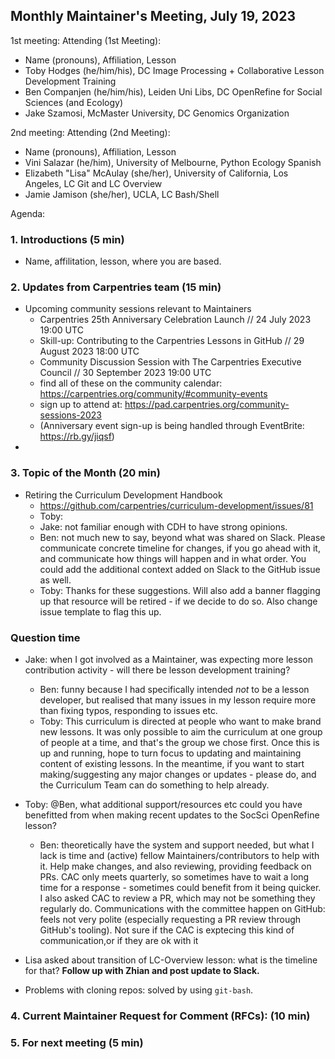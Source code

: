 ## Monthly Maintainer's Meeting, July 19, 2023

1st meeting:
Attending (1st Meeting):
- Name (pronouns), Affiliation, Lesson
- Toby Hodges (he/him/his), DC Image Processing + Collaborative Lesson Development Training
- Ben Companjen (he/him/his), Leiden Uni Libs, DC OpenRefine for Social Sciences (and Ecology)
- Jake Szamosi, McMaster University, DC Genomics Organization

2nd meeting:
Attending (2nd Meeting): 
- Name (pronouns), Affiliation, Lesson
- Vini Salazar (he/him), University of Melbourne, Python Ecology Spanish
- Elizabeth "Lisa" McAulay (she/her), University of California, Los Angeles, LC Git and LC Overview
- Jamie Jamison (she/her), UCLA, LC Bash/Shell


Agenda:

### 1. Introductions (5 min)

- Name, affilitation, lesson, where you are based.

### 2. Updates from Carpentries team (15 min)

* Upcoming community sessions relevant to Maintainers
    * Carpentries 25th Anniversary Celebration Launch // 24 July 2023 19:00 UTC
    * Skill-up: Contributing to the Carpentries Lessons in GitHub // 29 August 2023 18:00 UTC
    * Community Discussion Session with The Carpentries Executive Council // 30 September 2023 19:00 UTC
    * find all of these on the community calendar: https://carpentries.org/community/#community-events
    * sign up to attend at: https://pad.carpentries.org/community-sessions-2023
    * (Anniversary event sign-up is being handled through EventBrite: https://rb.gy/jiqsf)
* 

### 3. Topic of the Month (20 min)

* Retiring the Curriculum Development Handbook
    * https://github.com/carpentries/curriculum-development/issues/81
    * Toby: 
    * Jake: not familiar enough with CDH to have strong opinions.
    * Ben: not much new to say, beyond what was shared on Slack. Please communicate concrete timeline for changes, if you go ahead with it, and communicate how things will happen and in what order. You could add the additional context added on Slack to the GitHub issue as well.
    * Toby: Thanks for these suggestions. Will also add a banner flagging up that resource will be retired - if we decide to do so. Also change issue template to flag this up.

### Question time

* Jake: when I got involved as a Maintainer, was expecting more lesson contribution activity - will there be lesson development training?
    * Ben: funny because I had specifically intended _not_ to be a lesson developer, but realised that many issues in my lesson require more than fixing typos, responding to issues etc.
    * Toby: This curriculum is directed at people who want to make brand new lessons. It was only possible to aim the curriculum at one group of people at a time, and that's the group we chose first. Once this is up and running, hope to turn focus to updating and maintaining content of existing lessons. In the meantime, if you want to start making/suggesting any major changes or updates - please do, and the Curriculum Team can do something to help already.

* Toby: @Ben, what additional support/resources etc could you have benefitted from when making recent updates to the SocSci OpenRefine lesson?
    * Ben: theoretically have the system and support needed, but what I lack is time and (active) fellow Maintainers/contributors to help with it. Help make changes, and also reviewing, providing feedback on PRs. CAC only meets quarterly, so sometimes have to wait a long time for a response - sometimes could benefit from it being quicker. I also asked CAC to review a PR, which may not be something they regularly do. Communications with the committee happen on GitHub: feels not very polite (especially requesting a PR review through GitHub's tooling). Not sure if the CAC is exptecing this kind of communication,or if they are ok with it

* Lisa asked about transition of LC-Overview lesson: what is the timeline for that? **Follow up with Zhian and post update to Slack.**

* Problems with cloning repos: solved by using `git-bash`. 

### 4. Current Maintainer Request for Comment (RFCs): (10 min)

### 5. For next meeting (5 min)
